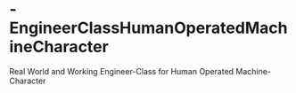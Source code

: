 # -EngineerClassHumanOperatedMachineCharacter
Real World and Working Engineer-Class for Human Operated Machine-Character
